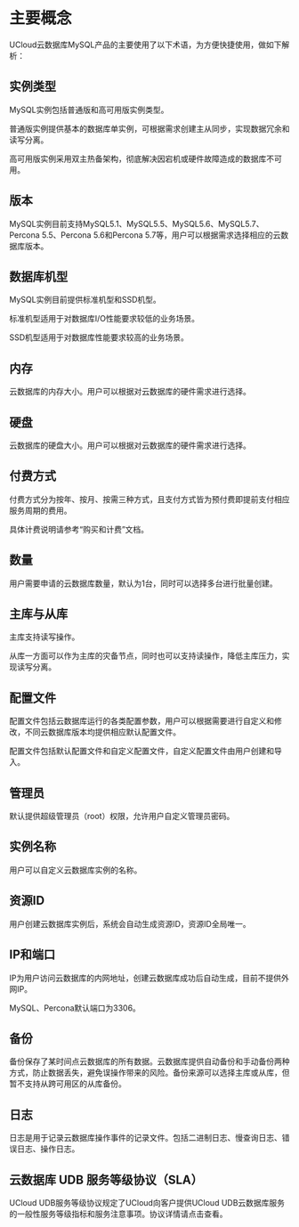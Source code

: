 # 主要概念



UCloud云数据库MySQL产品的主要使用了以下术语，为方便快捷使用，做如下解析：

## 实例类型

MySQL实例包括普通版和高可用版实例类型。

普通版实例提供基本的数据库单实例，可根据需求创建主从同步，实现数据冗余和读写分离。

高可用版实例采用双主热备架构，彻底解决因宕机或硬件故障造成的数据库不可用。

## 版本

MySQL实例目前支持MySQL5.1、MySQL5.5、MySQL5.6、MySQL5.7、Percona 5.5、Percona
5.6和Percona 5.7等，用户可以根据需求选择相应的云数据库版本。

## 数据库机型

MySQL实例目前提供标准机型和SSD机型。

标准机型适用于对数据库I/O性能要求较低的业务场景。

SSD机型适用于对数据库性能要求较高的业务场景。

## 内存

云数据库的内存大小。用户可以根据对云数据库的硬件需求进行选择。

## 硬盘

云数据库的硬盘大小。用户可以根据对云数据库的硬件需求进行选择。

## 付费方式

付费方式分为按年、按月、按需三种方式，且支付方式皆为预付费即提前支付相应服务周期的费用。

具体计费说明请参考“购买和计费”文档。

## 数量

用户需要申请的云数据库数量，默认为1台，同时可以选择多台进行批量创建。

## 主库与从库

主库支持读写操作。

从库一方面可以作为主库的灾备节点，同时也可以支持读操作，降低主库压力，实现读写分离。

## 配置文件

配置文件包括云数据库运行的各类配置参数，用户可以根据需要进行自定义和修改，不同云数据库版本均提供相应默认配置文件。

配置文件包括默认配置文件和自定义配置文件，自定义配置文件由用户创建和导入。

## 管理员

默认提供超级管理员（root）权限，允许用户自定义管理员密码。

## 实例名称

用户可以自定义云数据库实例的名称。

## 资源ID

用户创建云数据库实例后，系统会自动生成资源ID，资源ID全局唯一。

## IP和端口

IP为用户访问云数据库的内网地址，创建云数据库成功后自动生成，目前不提供外网IP。

MySQL、Percona默认端口为3306。

## 备份

备份保存了某时间点云数据库的所有数据。云数据库提供自动备份和手动备份两种方式，防止数据丢失，避免误操作带来的风险。备份来源可以选择主库或从库，但暂不支持从跨可用区的从库备份。

## 日志

日志是用于记录云数据库操作事件的记录文件。包括二进制日志、慢查询日志、错误日志、操作日志。

## 云数据库 UDB 服务等级协议（SLA）

UCloud UDB服务等级协议规定了UCloud向客户提供UCloud
UDB云数据库服务的一般性服务等级指标和服务注意事项。协议详情请点击[](/policy/sla/udb_sla)查看。
